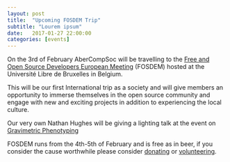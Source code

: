 ```yaml
---
layout: post
title:  "Upcoming FOSDEM Trip"
subtitle: "Lourem ipsum"
date:   2017-01-27 22:00:00
categories: [events]
---
```


On the 3rd of February AberCompSoc will be travelling to the [Free and Open Source Developers European Meeting](https://fosdem.org/2017/) (FOSDEM) hosted at the Université Libre de Bruxelles in Belgium. 

This will be our first International trip as a society and will give members an opportunity to immerse themselves in the open source community and engage with new and exciting projects in addition to experiencing the local culture. 

Our very own Nathan Hughes will be giving a lighting talk at the event on [Gravimetric Phenotyping](https://fosdem.org/2017/schedule/event/gravimetric_phenotyping/) 

FOSDEM runs from the 4th-5th of February and is free as in beer, if you consider the cause worthwhile please consider [donating](https://fosdem.org/2017/support/donate/) or [volunteering](http://volunteers.fosdem.org).
